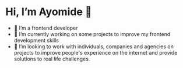<h1>Hi, I’m Ayomide 👋</h1>
<ul>
  <li>👀 I’m a frontend developer</li>
<li>🌱 I’m currently working on some projects to improve my frontend development skills</li>
<li>💞️ I’m looking to work with individuals, companies and agencies on projects to improve people's experience on the internet and provide solutions to real life challenges.</li>
</ul>

<!---
codayomide/codayomide is a ✨ special ✨ repository because its `README.md` (this file) appears on your GitHub profile.
You can click the Preview link to take a look at your changes.
--->
